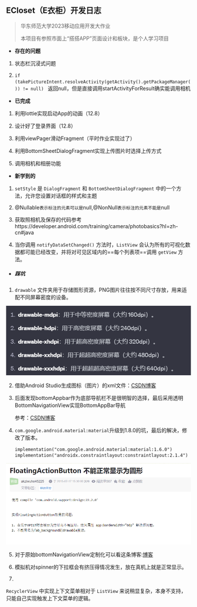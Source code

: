 ##  ECloset（E衣柜）开发日志

> 华东师范大学2023移动应用开发大作业
>
> 本项目有参照市面上“搭搭APP”页面设计和板块，是个人学习项目

- **存在的问题**

1. 状态栏沉浸式问题

3. `if (takePictureIntent.resolveActivity(getActivity().getPackageManager()) != null) ` 返回null，但是直接调用startActivityForResult确实能调用相机

   

- **已完成**

1. 利用lottie实现启动App的动画（12.8）
2. 设计好了登录界面（12.8）

3. 利用viewPager滑动Fragment（平时作业实现过了）

4. 利用BottomSheetDialogFragment实现上传图片时选择上传方式

5. 调用相机和相册功能

- **新学到的**

1. `setStyle` 是 `DialogFragment` 和 `BottomSheetDialogFragment` 中的一个方法，允许您设置对话框的样式和主题

2. @Nullable` 表示标注的元素可以是 `null,@NonNull` 表示标注的元素不能是 `null

3. 获取照相机及保存的代码参考https://developer.android.com/training/camera/photobasics?hl=zh-cn#java

4. 当你调用 `notifyDataSetChanged()` 方法时，`ListView` 会认为所有的可视化数据都可能已经改变，并将对可见区域内的==每个列表项==调用 `getView` 方法。



- ##### 踩坑

1. `drawable` 文件夹用于存储图形资源，PNG图片往往按不同尺寸存放，用来适配不同屏幕密度的设备。

![image-20231207185532645](./assets/image-20231207185532645.png)

2. 借助Android Studio生成图标（图片）的xml文件：[CSDN博客](https://blog.csdn.net/gongjing457/article/details/126149840?ops_request_misc=&request_id=&biz_id=102&utm_term=android%E4%B8%AD%E5%A6%82%E4%BD%95%E5%88%9B%E5%BB%BA%E5%9B%BE%E6%A0%87%E8%B5%84%E6%BA%90%E6%96%87%E4%BB%B6&utm_medium=distribute.pc_search_result.none-task-blog-2~all~sobaiduweb~default-1-126149840.142^v96^pc_search_result_base7&spm=1018.2226.3001.4187)

3. 后面发现bottomAppbar作为底部导航栏不是很明智的选择，最后采用透明BottomNavigationView实现BottomAppBar导航

   参考：[CSDN博客](https://blog.csdn.net/weixin_44759237/article/details/128667949?ops_request_misc=&request_id=&biz_id=102&utm_term=android%20%E5%BC%80%E5%8F%91%20bottomappbar&utm_medium=distribute.pc_search_result.none-task-blog-2~all~sobaiduweb~default-5-128667949.142pc_search_result_base7&spm=1018.2226.3001.4187)

4. `com.google.android.material:material`升级到1.8.0的坑，最后的解决，修改了版本。

   ```
   implementation("com.google.android.material:material:1.6.0")
   implementation("androidx.constraintlayout:constraintlayout:2.1.4")
   ```

![image-20231207203652957](./assets/image-20231207203652957.png)



5. 对于原始bottomNavigationView定制化可以看这条博客:[博客](https://blog.csdn.net/u012400885/article/details/110791780?ops_request_misc=%257B%2522request%255Fid%2522%253A%2522170205354816800197072112%2522%252C%2522scm%2522%253A%252220140713.130102334.pc%255Fall.%2522%257D&request_id=170205354816800197072112&biz_id=0&utm_medium=distribute.pc_search_result.none-task-blog-2~all~first_rank_ecpm_v1~rank_v31_ecpm-1-110791780-null-null.142^v96^pc_search_result_base7&utm_term=%E5%A6%82%E4%BD%95%E4%BF%AE%E6%94%B9BottomNavigationView%E9%AB%98%E5%BA%A6&spm=1018.2226.3001.4187)

6. 模拟机对spinner的下拉框会有挤压得情况发生，放在真机上就是正常显示。

7. 

`RecyclerView` 中实现上下文菜单相对于 `ListView` 来说稍显复杂，本身不支持，只能自己实现触发上下文菜单的逻辑。
